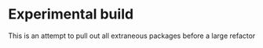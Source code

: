 # Experimental build

This is an attempt to pull out all extraneous packages before a large refactor
